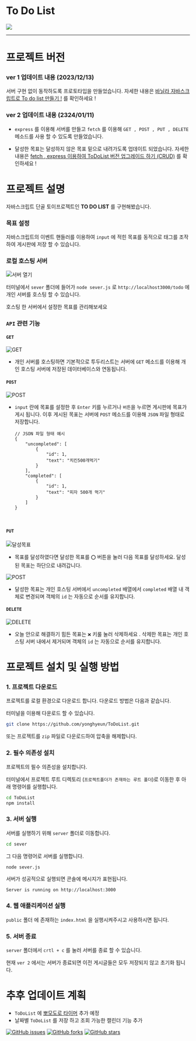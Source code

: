 # To Do List

<img src = 'https://velog.velcdn.com/images/yonghyeun/post/1427b669-b96a-4fb2-b74f-3600f6baa2bf/image.gif'>

---

# 프로젝트 버전

### **ver 1** 업데이트 내용 (2023/12/13)

서버 구현 없이 동작하도록 프로토타입을 만들었습니다.
자세한 내용은 <a href = 'https://velog.io/@yonghyeun/%EB%B0%94%EB%8B%90%EB%9D%BC-%EC%9E%90%EB%B0%94%EC%8A%A4%ED%81%AC%EB%A6%BD%ED%8A%B8%EB%A1%9C-To-do-list-%EB%A7%8C%EB%93%A4%EA%B8%B0'>바닐라 자바스크립트로 To do list 만들기 !</a> 를 확인하세요 !

### **ver 2** 업데이트 내용 (2324/01/11)

- `express` 를 이용해 서버를 만들고 `fetch` 를 이용해 `GET , POST , PUT , DELETE` 메소드를 사용 할 수 있도록 만들었습니다.

- 달성한 목표는 달성하지 않은 목표 밑으로 내려가도록 업데이트 되었습니다.
  자세한 내용은 <a href = 'https://velog.io/@yonghyeun/fetch-express-%EC%9D%B4%EC%9A%A9%ED%95%98%EC%97%AC-ToDoList-%EB%B2%84%EC%A0%84-%EC%97%85%EA%B7%B8%EB%A0%88%EC%9D%B4%EB%93%9C-%ED%95%98%EA%B8%B0'>fetch , express 이용하여 ToDoList 버전 업그레이드 하기 (CRUD)</a> 를 확인하세요 !

# 프로젝트 설명

자바스크립트 단골 토이프로젝트인 **TO DO LIST** 를 구현해봤습니다.

### 목표 설정

자바스크립트의 이벤트 핸들러를 이용하여 `input` 에 적힌 목표를 동적으로 태그를 조작하여 게시판에 저장 할 수 있습니다.

### 로컬 호스팅 서버

<img src = 'https://velog.velcdn.com/images/yonghyeun/post/2a2cd3d8-7478-4ddf-ab56-7a5ffc05dff0/image.gif' alt = '서버 열기'>

터미널에서 `sever` 폴더에 들어가 `node sever.js` 로 `http://localhost3000/todo` 에 개인 서버를 호스팅 할 수 있습니다.

호스팅 한 서버에서 설정한 목표를 관리해보세요

### `API` 관련 기능

#### `GET`

<img src = 'https://velog.velcdn.com/images/yonghyeun/post/fa994ee7-e329-4b54-8430-0b811b196322/image.gif' alt = 'GET'>

- 개인 서버를 호스팅하면 기본적으로 투두리스트는 서버에 `GET` 메소드를 이용해 개인 호스팅 서버에 저장된 데이터베이스와 연동됩니다.
  <br>

#### `POST`

<img src = 'https://velog.velcdn.com/images/yonghyeun/post/617318ac-aa85-4c08-8a43-944be9b28c6b/image.gif' alt = 'POST'>

- `input` 란에 목표를 설정한 후 `Enter` 키를 누르거나 `버튼`을 누르면 게시판에 목표가 게시 됩니다. 이후 게시된 목표는 서버에 `POST` 메소드를 이용해 `JSON` 파일 형태로 저장합니다.
  ```
  // JSON 파일 형태 예시
  {
      "uncompleted": [
          {
              "id": 1,
              "text": "치킨500개먹기"
          }
      ],
      "completed": [
          {
              "id": 1,
              "text": "피자 500개 먹기"
          }
      ]
  }
  ```
  <br>

#### `PUT`

<img src = 'https://velog.velcdn.com/images/yonghyeun/post/59ecab64-fe32-4201-ac61-2d0bad566877/image.gif' alt = '달성목표'>
<br>

- 목표를 달성하였다면 달성한 목표를 `⭕` 버튼을 눌러 다음 목표를 달성하세요. 달성된 목표는 하단으로 내려갑니다.

<img src = 'https://velog.velcdn.com/images/yonghyeun/post/1d12862a-99f5-4638-b8bd-f87b2eddf938/image.gif' alt = 'POST'>

- 달성한 목표는 개인 호스팅 서버에서 `uncompleted` 배열에서 `completed` 배열 내 객체로 변경되며 객체의 `id` 는 자동으로 순서를 유지합니다.

#### `DELETE`

<img src = 'https://velog.velcdn.com/images/yonghyeun/post/d81317ec-a258-46ad-a617-8fa1ec07c7ed/image.gif' alt = 'DELETE'>

- 오늘 안으로 해결하기 힘든 목표는 `❌️` 키룰 눌러 삭제하세요 . 삭제한 목표는 개인 호스팅 서버 내에서 제거되며 객체의 `id` 는 자동으로 순서를 유지합니다.

# 프로젝트 설치 및 실행 방법

### 1. 프로젝트 다운로드

프로젝트를 로컬 환경으로 다운로드 합니다. 다운로드 방법은 다음과 같습니다.

터미널을 이용해 다운로드 할 수 있습니다.

```bash
git clone https://github.com/yonghyeun/ToDoList.git
```

또는 프로젝트를 `zip` 파일로 다운로드하여 압축을 해제합니다.

### 2. 필수 의존성 설치

프로젝트의 필수 의존성을 설치합니다.

터미널에서 프로젝트 루트 디렉토리 (`프로젝트폴더가 존재하는 루트 폴더`)로 이동한 후 아래 명령어를 실행합니다.

```bash
cd ToDoList
npm install
```

### 3. 서버 실행

서버를 실행하기 위해 `server` 폴더로 이동합니다.

```bash
cd sever
```

그 다음 명령어로 서버를 실행합니다.

```bash
node sever.js
```

서버가 성공적으로 실행되면 콘솔에 메시지가 표현됩니다.

```ardurion
Server is running on http://localhost:3000
```

### 4. 웹 애플리케이션 실행

`public` 폴더 에 존재하는 `index.html` 을 실행시켜주시고 사용하시면 됩니다.

### 5. 서버 종료

`server` 폴더에서 `crtl + c` 를 눌러 서버를 종료 할 수 있습니다.

현재 `ver 2` 에서는 서버가 종료되면 이전 게시글들은 모두 저장되지 않고 초기화 됩니다.

# 추후 업데이트 계획

- `ToDoList` 에 <a href = 'https://github.com/yonghyeun/BBomodoroTimer'>뽀모도로 타이머</a> 추가 예정
- 날짜별 `ToDoList` 를 저장 하고 조회 가능한 캘린더 기능 추가

[![GitHub issues](https://img.shields.io/github/issues/yonghyeun/ToDoList)](https://github.com/yonghyeun/ToDoList/issues)
[![GitHub forks](https://img.shields.io/github/forks/yonghyeun/ToDoList)](https://github.com/yonghyeun/ToDoList/network)
[![GitHub stars](https://img.shields.io/github/stars/yonghyeun/ToDoList)](https://github.com/yonghyeun/ToDoList/stargazers)
